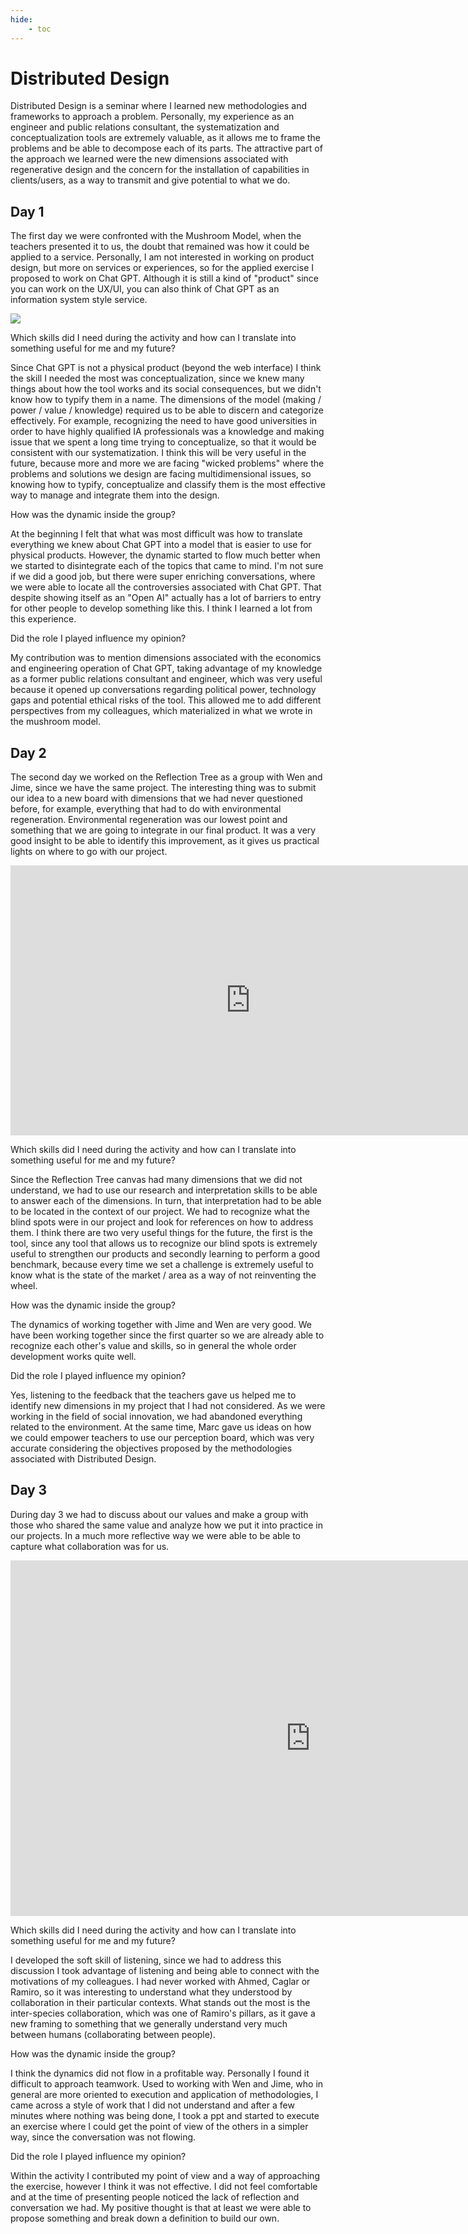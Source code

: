 ```yaml
---
hide:
    - toc
---
```


# Distributed Design

Distributed Design is a seminar where I learned new methodologies and frameworks to approach a problem. Personally, my experience as an engineer and public relations consultant, the systematization and conceptualization tools are extremely valuable, as it allows me to frame the problems and be able to decompose each of its parts. The attractive part of the approach we learned were the new dimensions associated with regenerative design and the concern for the installation of capabilities in clients/users, as a way to transmit and give potential to what we do.

## Day 1

The first day we were confronted with the Mushroom Model, when the teachers presented it to us, the doubt that remained was how it could be applied to a service. Personally, I am not interested in working on product design, but more on services or experiences, so for the applied exercise I proposed to work on Chat GPT. Although it is still a kind of "product" since you can work on the UX/UI, you can also think of Chat GPT as an information system style service.

![](../images/mushroom.jpeg)

Which skills did I need during the activity and how can I translate into something useful for me and my future?

Since Chat GPT is not a physical product (beyond the web interface) I think the skill I needed the most was conceptualization, since we knew many things about how the tool works and its social consequences, but we didn't know how to typify them in a name. The dimensions of the model (making / power / value / knowledge) required us to be able to discern and categorize effectively. For example, recognizing the need to have good universities in order to have highly qualified IA professionals was a knowledge and making issue that we spent a long time trying to conceptualize, so that it would be consistent with our systematization. I think this will be very useful in the future, because more and more we are facing "wicked problems" where the problems and solutions we design are facing multidimensional issues, so knowing how to typify, conceptualize and classify them is the most effective way to manage and integrate them into the design.


How was the dynamic inside the group?

At the beginning I felt that what was most difficult was how to translate everything we knew about Chat GPT into a model that is easier to use for physical products. However, the dynamic started to flow much better when we started to disintegrate each of the topics that came to mind. I'm not sure if we did a good job, but there were super enriching conversations, where we were able to locate all the controversies associated with Chat GPT. That despite showing itself as an "Open AI" actually has a lot of barriers to entry for other people to develop something like this. I think I learned a lot from this experience.

Did the role I played influence my opinion?

My contribution was to mention dimensions associated with the economics and engineering operation of Chat GPT, taking advantage of my knowledge as a former public relations consultant and engineer, which was very useful because it opened up conversations regarding political power, technology gaps and potential ethical risks of the tool. This allowed me to add different perspectives from my colleagues, which materialized in what we wrote in the mushroom model.

## Day 2
The second day we worked on the Reflection Tree as a group with Wen and Jime, since we have the same project. The interesting thing was to submit our idea to a new board with dimensions that we had never questioned before, for example, everything that had to do with environmental regeneration. Environmental regeneration was our lowest point and something that we are going to integrate in our final product. It was a very good insight to be able to identify this improvement, as it gives us practical lights on where to go with our project.

<iframe width="768" height="432" src="https://miro.com/app/embed/uXjVMURNReQ=/?pres=1&frameId=3458764551541391901&embedId=992964804879" frameborder="0" scrolling="no" allow="fullscreen; clipboard-read; clipboard-write" allowfullscreen></iframe>

Which skills did I need during the activity and how can I translate into something useful for me and my future?

Since the Reflection Tree canvas had many dimensions that we did not understand, we had to use our research and interpretation skills to be able to answer each of the dimensions. In turn, that interpretation had to be able to be located in the context of our project. We had to recognize what the blind spots were in our project and look for references on how to address them. I think there are two very useful things for the future, the first is the tool, since any tool that allows us to recognize our blind spots is extremely useful to strengthen our products and secondly learning to perform a good benchmark, because every time we set a challenge is extremely useful to know what is the state of the market / area as a way of not reinventing the wheel.


How was the dynamic inside the group?

The dynamics of working together with Jime and Wen are very good. We have been working together since the first quarter so we are already able to recognize each other's value and skills, so in general the whole order development works quite well.


Did the role I played influence my opinion?

Yes, listening to the feedback that the teachers gave us helped me to identify new dimensions in my project that I had not considered. As we were working in the field of social innovation, we had abandoned everything related to the environment. At the same time, Marc gave us ideas on how we could empower teachers to use our perception board, which was very accurate considering the objectives proposed by the methodologies associated with Distributed Design.

## Day 3

During day 3 we had to discuss about our values and make a group with those who shared the same value and analyze how we put it into practice in our projects. In a much more reflective way we were able to be able to capture what collaboration was for us.

<iframe src="https://docs.google.com/presentation/d/e/2PACX-1vRxXzs6f6dncoyUcmrzHUOU9BWQY7rgm89IfOl1Tlj5hg7OOtC_FndbxLFlWXYY8Xp6_ytNUhgOIUvf/embed?start=false&loop=false&delayms=3000" frameborder="0" width="960" height="569" allowfullscreen="true" mozallowfullscreen="true" webkitallowfullscreen="true"></iframe>

Which skills did I need during the activity and how can I translate into something useful for me and my future?

I developed the soft skill of listening, since we had to address this discussion I took advantage of listening and being able to connect with the motivations of my colleagues. I had never worked with Ahmed, Caglar or Ramiro, so it was interesting to understand what they understood by collaboration in their particular contexts. What stands out the most is the inter-species collaboration, which was one of Ramiro's pillars, as it gave a new framing to something that we generally understand very much between humans (collaborating between people).

How was the dynamic inside the group?

I think the dynamics did not flow in a profitable way. Personally I found it difficult to approach teamwork. Used to working with Wen and Jime, who in general are more oriented to execution and application of methodologies, I came across a style of work that I did not understand and after a few minutes where nothing was being done, I took a ppt and started to execute an exercise where I could get the point of view of the others in a simpler way, since the conversation was not flowing.

Did the role I played influence my opinion?

Within the activity I contributed my point of view and a way of approaching the exercise, however I think it was not effective. I did not feel comfortable and at the time of presenting people noticed the lack of reflection and conversation we had. My positive thought is that at least we were able to propose something and break down a definition to build our own.
